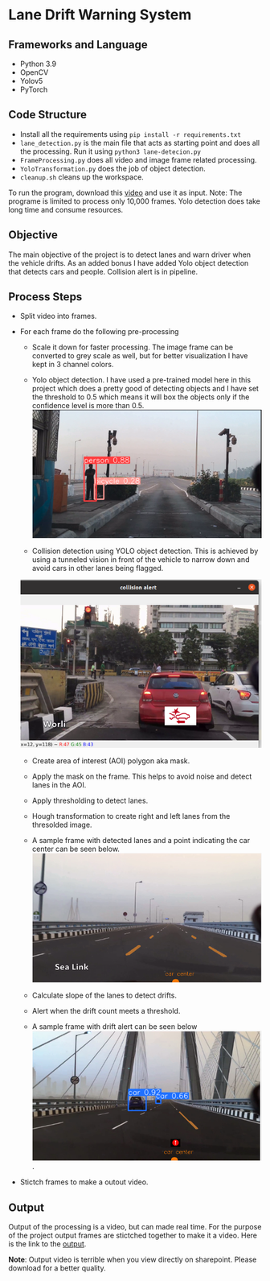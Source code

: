 # Lane Drift Warning System

## Frameworks and Language
- Python 3.9
- OpenCV
- Yolov5
- PyTorch

## Code Structure
- Install all the requirements using ` pip install -r requirements.txt `
- `lane_detection.py` is the main file that acts as starting point and does all the processing. Run it using `python3 lane-detecion.py`
- `FrameProcessing.py` does all video and image frame related processing.
- `YoloTransformation.py` does the job of object detection.
- `cleanup.sh` cleans up the workspace.

To run the program, download this [video](https://kennesawedu-my.sharepoint.com/:v:/g/personal/sbalacha_students_kennesaw_edu/EbXox33un-1DsQ6BmkJX07oBb_NoMPXGccSXLSP3OvHYUw?email=skhandav%40students.kennesaw.edu&e=l60OQx) and use it as input. 
Note: The programe is limited to process only 10,000 frames. Yolo detection does take long time and consume resources.

## Objective
The main objective of the project is to detect lanes and warn driver when the vehicle drifts. As an added bonus I have added Yolo object detection that detects cars and people. Collision alert is in pipeline.

## Process Steps
- Split video into frames.
- For each frame do the following pre-processing 
   - Scale it down for faster processing. The image frame can be converted to grey scale as well, but for better visualization I have kept in 3 channel colors.
   - Yolo object detection. I have used a pre-trained model here in this project which does a pretty good of detecting objects and I have set the threshold to 0.5 which means it will box the objects only if the confidence level is more than 0.5.
   ![Yolo Object detection](https://github.com/sivabalachandran/Lane-Drift-Warning-System/blob/main/yolo.png)
   
   - Collision detection using YOLO object detection. This is achieved by using a tunneled vision in front of the vehicle to narrow down and avoid cars in other lanes being flagged.
   
   ![Collision detection](https://github.com/sivabalachandran/Lane-Drift-Warning-System/blob/main/collision-sample.png)
   
   - Create area of interest (AOI) polygon aka mask.
   - Apply the mask on the frame. This helps to avoid noise and detect lanes in the AOI.
   - Apply thresholding to detect lanes.
   - Hough transformation to create right and left lanes from the thresolded image.
   - A sample frame with detected lanes and a point indicating the car center can be seen below. 
      ![Frame with car center and lanes marked](https://github.com/sivabalachandran/Lane-Drift-Warning-System/blob/main/carcenter-with-lanes.png)      
      
   - Calculate slope of the lanes to detect drifts. 
   - Alert when the drift count meets a threshold.
   - A sample frame with drift alert can be seen below
      ![Drift alert](https://github.com/sivabalachandran/Lane-Drift-Warning-System/blob/main/drift-alert.png).
   
- Stictch frames to make a outout video.

## Output

Output of the processing is a video, but can made real time. For the purpose of the project output frames are stictched together to make it a video. Here is the link to the [output](https://kennesawedu-my.sharepoint.com/:v:/g/personal/sbalacha_students_kennesaw_edu/EWppMRHtFp5OoS9Gdhxew38BVhwHarWYc--kvVdgIhn5gQ?email=skhandav%40students.kennesaw.edu&e=RdmH0G).

**Note**: Output video is terrible when you view directly on sharepoint. Please download for a better quality.

